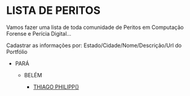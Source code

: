 # LISTA DE PERITOS

Vamos fazer uma lista de toda comunidade de Peritos em Computação Forense e Perícia Digital...

Cadastrar as informações por: Estado/Cidade/Nome/Descrição/Url do Portfólio


* PARÁ

   * BELÉM

      * [THIAGO PHILIPP()](http://thiagohilipp.com.br)

